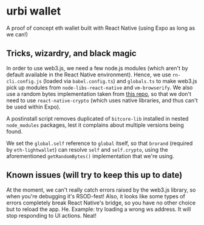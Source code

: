 # urbi wallet

A proof of concept eth wallet built with React Native (using Expo as long as we can!)

## Tricks, wizardry, and black magic

In order to use web3.js, we need a few node.js modules (which aren't by default available in the React Native environment).
Hence, we use `rn-cli.config.js` (loaded via `babel.config.ts`) and `globals.ts` to make web3.js pick up modules from `node-libs-react-native` and `vm-browserify`.
We also use a random bytes implementation taken from [this repo][1], so that we don't need to use `react-native-crypto` (which uses native libraries, and thus can't be used within Expo).

A postinstall script removes duplicated of `bitcore-lib` installed in nested `node_modules` packages, lest it complains about multiple versions being found.

We set the `global.self` reference to `global` itself, so that `brorand` (required by `eth-lightwallet`) can resolve `self` and `self.crypto`, using the aforementioned `getRandomBytes()` implementation that we're using.

## Known issues (will try to keep this up to date)

At the moment, we can't really catch errors raised by the web3.js library, so when you're debugging it's RSOD-fest! Also, it looks like some types of errors completely break React Native's bridge, so you have no other choice but to reload the app. He. Example: try loading a wrong ws address. It will stop responding to UI actions. Neat!

[1]: https://github.com/agrcrobles/babel-preset-react-native-web3
